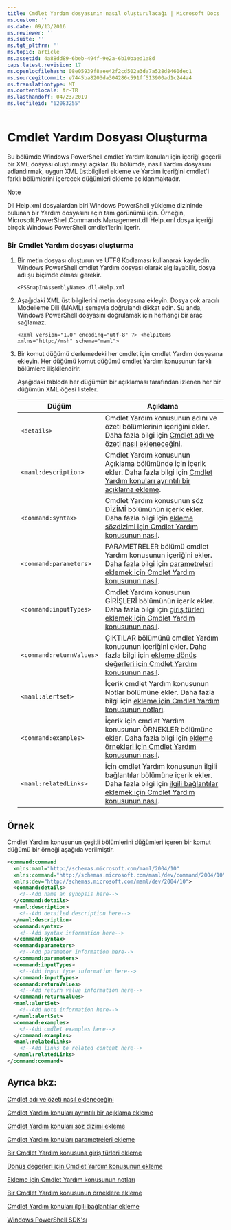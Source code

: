 ```yaml
---
title: Cmdlet Yardım dosyasının nasıl oluşturulacağı | Microsoft Docs
ms.custom: ''
ms.date: 09/13/2016
ms.reviewer: ''
ms.suite: ''
ms.tgt_pltfrm: ''
ms.topic: article
ms.assetid: 4a88dd89-6beb-494f-9e2a-6b10baed1a8d
caps.latest.revision: 17
ms.openlocfilehash: 08e05939f8aee42f2cd502a3da7a528d8460dec1
ms.sourcegitcommit: e7445ba8203da304286c591ff513900ad1c244a4
ms.translationtype: MT
ms.contentlocale: tr-TR
ms.lasthandoff: 04/23/2019
ms.locfileid: "62083255"
---
```

# <a name="how-to-create-the-cmdlet-help-file"></a>Cmdlet Yardım Dosyası Oluşturma

Bu bölümde Windows PowerShell cmdlet Yardım konuları için içeriği geçerli bir XML dosyası oluşturmayı açıklar. Bu bölümde, nasıl Yardım dosyasını adlandırmak, uygun XML üstbilgileri ekleme ve Yardım içeriğini cmdlet'i farklı bölümlerini içerecek düğümleri ekleme açıklanmaktadır.

> [!NOTE]
> Dll Help.xml dosyalardan biri Windows PowerShell yükleme dizininde bulunan bir Yardım dosyasını açın tam görünümü için. Örneğin, Microsoft.PowerShell.Commands.Management.dll Help.xml dosya içeriği birçok Windows PowerShell cmdlet'lerini içerir.

### <a name="how-to-create-a-cmdlet-help-file"></a>Bir Cmdlet Yardım dosyası oluşturma

1. Bir metin dosyası oluşturun ve UTF8 Kodlaması kullanarak kaydedin. Windows PowerShell cmdlet Yardım dosyası olarak algılayabilir, dosya adı şu biçimde olması gerekir.

   `<PSSnapInAssemblyName>.dll-Help.xml`

2. Aşağıdaki XML üst bilgilerini metin dosyasına ekleyin. Dosya çok aracılı Modelleme Dili (MAML) şemayla doğrulandı dikkat edin. Şu anda, Windows PowerShell dosyasını doğrulamak için herhangi bir araç sağlamaz.

   `<?xml version="1.0" encoding="utf-8" ?> <helpItems xmlns="http://msh" schema="maml">`

3. Bir komut düğümü derlemedeki her cmdlet için cmdlet Yardım dosyasına ekleyin. Her düğümü komut düğümü cmdlet Yardım konusunun farklı bölümlere ilişkilendirir.

   Aşağıdaki tabloda her düğümün bir açıklaması tarafından izlenen her bir düğümün XML öğesi listeler.

   |Düğüm|Açıklama|
   |----------|-----------------|
   |`<details>`|Cmdlet Yardım konusunun adını ve özeti bölümlerinin içeriğini ekler. Daha fazla bilgi için [Cmdlet adı ve özeti nasıl ekleneceğini](./how-to-add-the-cmdlet-name-and-synopsis-to-a-cmdlet-help-topic.md).|
   |`<maml:description>`|Cmdlet Yardım konusunun Açıklama bölümünde için içerik ekler. Daha fazla bilgi için [Cmdlet Yardım konuları ayrıntılı bir açıklama ekleme](./how-to-add-a-cmdlet-description.md).|
   |`<command:syntax>`|Cmdlet Yardım konusunun söz DİZİMİ bölümünün içerik ekler. Daha fazla bilgi için [ekleme sözdizimi için Cmdlet Yardım konusunun nasıl](./how-to-add-syntax-to-a-cmdlet-help-topic.md).|
   |`<command:parameters>`|PARAMETRELER bölümü cmdlet Yardım konusunun içeriğini ekler. Daha fazla bilgi için [parametreleri eklemek için Cmdlet Yardım konusunun nasıl](./how-to-add-parameter-information.md).|
   |`<command:inputTypes>`|Cmdlet Yardım konusunun GİRİŞLERİ bölümünün içerik ekler. Daha fazla bilgi için [giriş türleri eklemek için Cmdlet Yardım konusunun nasıl](./how-to-add-input-types-to-a-cmdlet-help-topic.md).|
   |`<command:returnValues>`|ÇIKTILAR bölümünü cmdlet Yardım konusunun içeriğini ekler. Daha fazla bilgi için [ekleme dönüş değerleri için Cmdlet Yardım konusunun nasıl](./how-to-add-return-values-to-a-cmdlet-help-topic.md).|
   |`<maml:alertset>`|İçerik cmdlet Yardım konusunun Notlar bölümüne ekler. Daha fazla bilgi için [ekleme için Cmdlet Yardım konusunun notları](./how-to-add-notes-to-a-cmdlet-help-topic.md).|
   |`<command:examples>`|İçerik için cmdlet Yardım konusunun ÖRNEKLER bölümüne ekler. Daha fazla bilgi için [ekleme örnekleri için Cmdlet Yardım konusunun nasıl](./how-to-add-examples-to-a-cmdlet-help-topic.md).|
   |`<maml:relatedLinks>`|İçin cmdlet Yardım konusunun ilgili bağlantılar bölümüne içerik ekler. Daha fazla bilgi için [ilgili bağlantılar eklemek için Cmdlet Yardım konusunun nasıl](./how-to-add-related-links-to-a-cmdlet-help-topic.md).|

## <a name="example"></a>Örnek

 Cmdlet Yardım konusunun çeşitli bölümlerini düğümleri içeren bir komut düğümü bir örneği aşağıda verilmiştir.

```xml
<command:command
  xmlns:maml="http://schemas.microsoft.com/maml/2004/10"
  xmlns:command="http://schemas.microsoft.com/maml/dev/command/2004/10"
  xmlns:dev="http://schemas.microsoft.com/maml/dev/2004/10">
  <command:details>
    <!--Add name an synopsis here-->
  </command:details>
  <maml:description>
    <!--Add detailed description here-->
  </maml:description>
  <command:syntax>
    <!--Add syntax information here-->
  </command:syntax>
  <command:parameters>
    <!--Add parameter information here-->
  </command:parameters>
  <command:inputTypes>
    <!--Add input type information here-->
  </command:inputTypes>
  <command:returnValues>
    <!--Add return value information here-->
  </command:returnValues>
  <maml:alertSet>
    <!--Add Note information here-->
  </maml:alertSet>
  <command:examples>
    <!--Add cmdlet examples here-->
  </command:examples>
  <maml:relatedLinks>
    <!--Add links to related content here-->
  </maml:relatedLinks>
</command:command>
```

## <a name="see-also"></a>Ayrıca bkz:

 [Cmdlet adı ve özeti nasıl ekleneceğini](./how-to-add-the-cmdlet-name-and-synopsis-to-a-cmdlet-help-topic.md)

 [Cmdlet Yardım konuları ayrıntılı bir açıklama ekleme](./how-to-add-a-cmdlet-description.md)

 [Cmdlet Yardım konuları söz dizimi ekleme](./how-to-add-syntax-to-a-cmdlet-help-topic.md)

 [Cmdlet Yardım konuları parametreleri ekleme](./how-to-add-parameter-information.md)

 [Bir Cmdlet Yardım konusuna giriş türleri ekleme](./how-to-add-input-types-to-a-cmdlet-help-topic.md)

 [Dönüş değerleri için Cmdlet Yardım konusunun ekleme](./how-to-add-return-values-to-a-cmdlet-help-topic.md)

 [Ekleme için Cmdlet Yardım konusunun notları](./how-to-add-notes-to-a-cmdlet-help-topic.md)

 [Bir Cmdlet Yardım konusunun örneklere ekleme](./how-to-add-examples-to-a-cmdlet-help-topic.md)

 [Cmdlet Yardım konuları ilgili bağlantılar ekleme](./how-to-add-related-links-to-a-cmdlet-help-topic.md)

 [Windows PowerShell SDK'sı](../windows-powershell-reference.md)